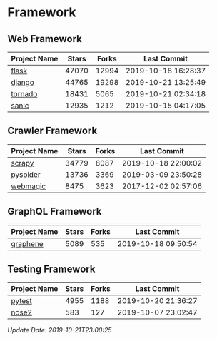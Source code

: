 # Framework

## Web Framework

| Project Name | Stars | Forks | Last Commit |
| ------------ | ----- | ----- | ----------- |
| [flask](https://github.com/pallets/flask) | 47070 | 12994 | 2019-10-18 16:28:37 |
| [django](https://github.com/django/django) | 44765 | 19298 | 2019-10-21 13:25:49 |
| [tornado](https://github.com/tornadoweb/tornado) | 18431 | 5065 | 2019-10-21 02:34:18 |
| [sanic](https://github.com/huge-success/sanic) | 12935 | 1212 | 2019-10-15 04:17:05 |

## Crawler Framework

| Project Name | Stars | Forks | Last Commit |
| ------------ | ----- | ----- | ----------- |
| [scrapy](https://github.com/scrapy/scrapy) | 34779 | 8087 | 2019-10-18 22:00:02 |
| [pyspider](https://github.com/binux/pyspider) | 13736 | 3369 | 2019-03-09 23:50:28 |
| [webmagic](https://github.com/code4craft/webmagic) | 8475 | 3623 | 2017-12-02 02:57:06 |

## GraphQL Framework

| Project Name | Stars | Forks | Last Commit |
| ------------ | ----- | ----- | ----------- |
| [graphene](https://github.com/graphql-python/graphene) | 5089 | 535 | 2019-10-18 09:50:54 |

## Testing Framework

| Project Name | Stars | Forks | Last Commit |
| ------------ | ----- | ----- | ----------- |
| [pytest](https://github.com/pytest-dev/pytest) | 4955 | 1188 | 2019-10-20 21:36:27 |
| [nose2](https://github.com/nose-devs/nose2) | 583 | 127 | 2019-10-07 23:02:47 |

*Update Date: 2019-10-21T23:00:25*